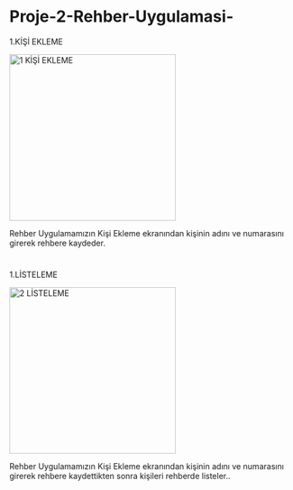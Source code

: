 # Proje-2-Rehber-Uygulamasi-

1.KİŞİ EKLEME

<img width="295" alt="1 KİŞİ EKLEME" src="https://github.com/OnatMudanyali/Proje-2-Rehber-Uygulamas-/assets/161920999/286c0768-37d8-402d-b300-ff7d1c76f364">

Rehber Uygulamamızın Kişi Ekleme ekranından kişinin adını ve numarasını girerek rehbere kaydeder.


<h1></h1>



1.LİSTELEME

<img width="295" alt="2 LİSTELEME" src="https://github.com/OnatMudanyali/Proje-2-Rehber-Uygulamas-/assets/161920999/886006ee-84b7-4287-9722-2a8d954a884a">

Rehber Uygulamamızın Kişi Ekleme ekranından kişinin adını ve numarasını girerek rehbere kaydettikten sonra kişileri rehberde listeler..


<h1></h1>
